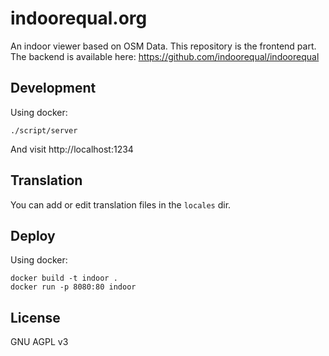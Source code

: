 # indoorequal.org

An indoor viewer based on OSM Data. This repository is the frontend part. The backend is available here: https://github.com/indoorequal/indoorequal

## Development

Using docker:

    ./script/server

And visit http://localhost:1234

## Translation

You can add or edit translation files in the `locales` dir.

## Deploy

Using docker:

    docker build -t indoor .
    docker run -p 8080:80 indoor

## License

GNU AGPL v3
